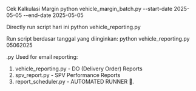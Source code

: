 Cek Kalkulasi Margin
python vehicle_margin_batch.py --start-date 2025-05-05 --end-date 2025-05-05

Directly run script hari ini
python vehicle_reporting.py

Run script berdasar tanggal yang diinginkan:
python vehicle_reporting.py 05062025

.py Used for email reporting:
1. vehicle_reporting.py - DO (Delivery Order) Reports
2. spv_report.py - SPV Performance Reports
3. report_scheduler.py - AUTOMATED RUNNER 🤖.
